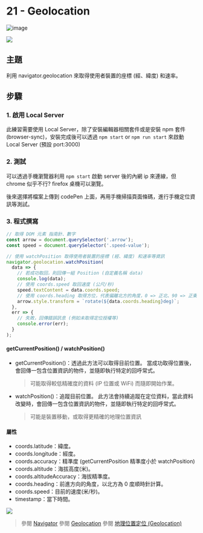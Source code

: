 # 21 - Geolocation

![image](https://img.shields.io/badge/JavaScript-exercise-F0DB4F.svg)

![](https://images2.imgbox.com/9a/d2/BblQ9I7a_o.jpg)

## 主題

利用 navigator.geolocation 來取得使用者裝置的座標 (經、緯度) 和速率。

## 步驟

### 1. 啟用 Local Server

此練習需要使用 Local Server，除了安裝編輯器相關套件或是安裝 npm 套件 (browser-sync)，安裝完成後可以透過 `npm start` or `npm run start` 來啟動 Local Server (預設 port:3000)

### 2. 測試

可以透過手機瀏覽器利用 `npm start` 啟動 server 後的內網 ip 來連線，但 chrome 似乎不行? firefox 桌機可以瀏覽。

後來選擇將檔案上傳到 codePen 上面，再用手機掃描頁面條碼，進行手機定位資訊等測試。

### 3. 程式撰寫

```js
// 取得 DOM 元素 指南針、數字
const arrow = document.querySelector('.arrow');
const speed = document.querySelector('.speed-value');

// 使用 watchPosition 取得使用者裝置的座標 (經、緯度) 和速率等資訊
navigator.geolocation.watchPosition(
  data => {
    // 若成功取回，則回傳一組 Position (自定義名稱 data)
    console.log(data);
    // 使用 coords.speed 取回速度 (公尺/秒)
    speed.textContent = data.coords.speed;
    // 使用 coords.heading 取得方位，代表偏離北方的角度，0 => 正北、90 => 正東
    arrow.style.transform = `rotate(${data.coords.heading}deg)`;
  },
  err => {
    // 失敗，回傳錯誤訊息 (例如未取得定位授權等)
    console.error(err);
  }
);
```

#### getCurrentPosition() / watchPosition()

- getCurrentPosition()：透過此方法可以取得目前位置。
  當成功取得位置後，會回傳一包含位置資訊的物件，並隨即執行特定的回呼常式。

  > 可能取得較低精確度的資料 (IP 位置或 WiFi) 而隨即開始作業。

- watchPosition()：追蹤目前位置。
  此方法會持續追蹤在定位資料，當此資料改變時，會回傳一包含位置資訊的物件，並隨即執行特定的回呼常式。
  > 可能是裝置移動，或取得更精確的地理位置資訊

#### 屬性

- coords.latitude：緯度。
- coords.longitude：經度。
- coords.accuracy：精準度 (getCurrentPosition 精準度小於 watchPosition)
- coords.altitude：海拔高度(米)。
- coords.altitudeAccuracy：海拔精準度。
- coords.heading：前進方向的角度，以北方為 0 度順時針計算。
- coords.speed：目前的速度(米/秒)。
- timestamp：當下時間。

![](https://images2.imgbox.com/7e/ef/meNX9g2C_o.jpg)

> 參閱 [Navigator](https://developer.mozilla.org/zh-TW/docs/Web/API/Navigator)
> 參閱 [Geolocation](https://developer.mozilla.org/zh-TW/docs/Web/API/Geolocation)
> 參閱 [地理位置定位 (Geolocation)](https://developer.mozilla.org/zh-TW/docs/Web/API/Geolocation/Using_geolocation)
